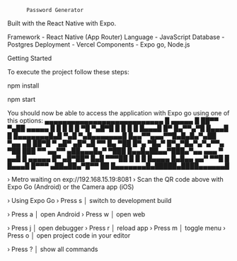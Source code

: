           Password Generator
Built with the React Native with Expo.


Framework - React Native (App Router)
Language - JavaScript
Database - Postgres
Deployment - Vercel
Components - Expo go, Node.js


Getting Started

To execute the project follow these steps:

npm install

npm start

You should now be able to access the application with Expo go using one of this options:
▄▄▄▄▄▄▄▄▄▄▄▄▄▄▄▄▄▄▄▄▄▄▄▄▄▄▄
█ ▄▄▄▄▄ █ ██▀▀ ▀▄██ ▄▄▄▄▄ █
█ █   █ █  ▀█ ▀▄█▀█ █   █ █
█ █▄▄▄█ █▀  █▄▀▀▄▀█ █▄▄▄█ █
█▄▄▄▄▄▄▄█▄█ ▀▄█ ▀▄█▄▄▄▄▄▄▄█
█▄▄▀▀▄▄▄▀▀█▄█▄█▄▀▄██ ▀▄▄ ▄█
██▀█ ▀ ▄█▀ ▄█▀▄█ ▀▀ █▄  ▀██
█▀▄  ▀█▄▀ █▀▄▀█▄▀▄▀▄▀▀▄ ▀██
███ ▀▀ ▄▄▀▀  ▄██▄▄▄█▄▀ ▀███
█▄▄█▄██▄▄▀███▄▀▄▄ ▄▄▄ ▀ ▄▄█
█ ▄▄▄▄▄ █▀ ▄█▀██▀ █▄█ ▀▀▀██
█ █   █ █▄▄▄▄ █▄█▄▄ ▄▄▀ ▀▀█
█ █▄▄▄█ █▀▀▀ ▄██▄██▄▀█▀▀ ██
█▄▄▄▄▄▄▄█▄█████▄████▄▄▄▄▄▄█

› Metro waiting on exp://192.168.15.19:8081
› Scan the QR code above with Expo Go (Android) or the Camera app (iOS)

› Using Expo Go
› Press s │ switch to development build

› Press a │ open Android
› Press w │ open web

› Press j │ open debugger
› Press r │ reload app
› Press m │ toggle menu
› Press o │ open project code in your editor

› Press ? │ show all commands

